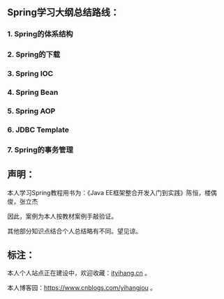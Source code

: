 ## Spring学习大纲总结路线：



### 1. Spring的体系结构

### 2. Spring的下载

### 3. Spring IOC

### 4. Spring Bean

### 5. Spring AOP

### 6. JDBC Template

### 7. Spring的事务管理



## 声明：

本人学习Spring教程用书为：《Java EE框架整合开发入门到实践》陈恒，楼偶俊，张立杰

因此，案例为本人按教材案例手敲验证。

其他部分知识点结合个人总结略有不同。望见谅。



## 标注：

本人个人站点正在建设中，欢迎收藏：[ityihang.cn](https://www.ityihang.cn)  。

本人博客园：https://www.cnblogs.com/yihangjou  。
